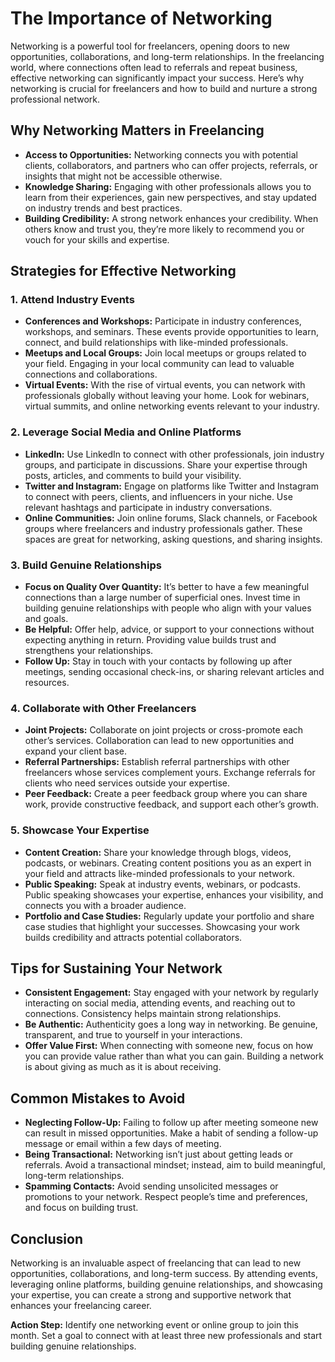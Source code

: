 # The Importance of Networking

Networking is a powerful tool for freelancers, opening doors to new opportunities, collaborations, and long-term relationships. In the freelancing world, where connections often lead to referrals and repeat business, effective networking can significantly impact your success. Here’s why networking is crucial for freelancers and how to build and nurture a strong professional network.

## Why Networking Matters in Freelancing

- **Access to Opportunities:** Networking connects you with potential clients, collaborators, and partners who can offer projects, referrals, or insights that might not be accessible otherwise.
- **Knowledge Sharing:** Engaging with other professionals allows you to learn from their experiences, gain new perspectives, and stay updated on industry trends and best practices.
- **Building Credibility:** A strong network enhances your credibility. When others know and trust you, they’re more likely to recommend you or vouch for your skills and expertise.

## Strategies for Effective Networking

### 1. **Attend Industry Events**

- **Conferences and Workshops:** Participate in industry conferences, workshops, and seminars. These events provide opportunities to learn, connect, and build relationships with like-minded professionals.
- **Meetups and Local Groups:** Join local meetups or groups related to your field. Engaging in your local community can lead to valuable connections and collaborations.
- **Virtual Events:** With the rise of virtual events, you can network with professionals globally without leaving your home. Look for webinars, virtual summits, and online networking events relevant to your industry.

### 2. **Leverage Social Media and Online Platforms**

- **LinkedIn:** Use LinkedIn to connect with other professionals, join industry groups, and participate in discussions. Share your expertise through posts, articles, and comments to build your visibility.
- **Twitter and Instagram:** Engage on platforms like Twitter and Instagram to connect with peers, clients, and influencers in your niche. Use relevant hashtags and participate in industry conversations.
- **Online Communities:** Join online forums, Slack channels, or Facebook groups where freelancers and industry professionals gather. These spaces are great for networking, asking questions, and sharing insights.

### 3. **Build Genuine Relationships**

- **Focus on Quality Over Quantity:** It’s better to have a few meaningful connections than a large number of superficial ones. Invest time in building genuine relationships with people who align with your values and goals.
- **Be Helpful:** Offer help, advice, or support to your connections without expecting anything in return. Providing value builds trust and strengthens your relationships.
- **Follow Up:** Stay in touch with your contacts by following up after meetings, sending occasional check-ins, or sharing relevant articles and resources.

### 4. **Collaborate with Other Freelancers**

- **Joint Projects:** Collaborate on joint projects or cross-promote each other’s services. Collaboration can lead to new opportunities and expand your client base.
- **Referral Partnerships:** Establish referral partnerships with other freelancers whose services complement yours. Exchange referrals for clients who need services outside your expertise.
- **Peer Feedback:** Create a peer feedback group where you can share work, provide constructive feedback, and support each other’s growth.

### 5. **Showcase Your Expertise**

- **Content Creation:** Share your knowledge through blogs, videos, podcasts, or webinars. Creating content positions you as an expert in your field and attracts like-minded professionals to your network.
- **Public Speaking:** Speak at industry events, webinars, or podcasts. Public speaking showcases your expertise, enhances your visibility, and connects you with a broader audience.
- **Portfolio and Case Studies:** Regularly update your portfolio and share case studies that highlight your successes. Showcasing your work builds credibility and attracts potential collaborators.

## Tips for Sustaining Your Network

- **Consistent Engagement:** Stay engaged with your network by regularly interacting on social media, attending events, and reaching out to connections. Consistency helps maintain strong relationships.
- **Be Authentic:** Authenticity goes a long way in networking. Be genuine, transparent, and true to yourself in your interactions.
- **Offer Value First:** When connecting with someone new, focus on how you can provide value rather than what you can gain. Building a network is about giving as much as it is about receiving.

## Common Mistakes to Avoid

- **Neglecting Follow-Up:** Failing to follow up after meeting someone new can result in missed opportunities. Make a habit of sending a follow-up message or email within a few days of meeting.
- **Being Transactional:** Networking isn’t just about getting leads or referrals. Avoid a transactional mindset; instead, aim to build meaningful, long-term relationships.
- **Spamming Contacts:** Avoid sending unsolicited messages or promotions to your network. Respect people’s time and preferences, and focus on building trust.

## Conclusion

Networking is an invaluable aspect of freelancing that can lead to new opportunities, collaborations, and long-term success. By attending events, leveraging online platforms, building genuine relationships, and showcasing your expertise, you can create a strong and supportive network that enhances your freelancing career.

**Action Step:** Identify one networking event or online group to join this month. Set a goal to connect with at least three new professionals and start building genuine relationships.
